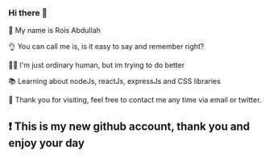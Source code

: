 ### Hi there 👋

:boy: My name is Rois Abdullah

:ok_hand: You can call me is, is it easy to say and remember right?

:curly_haired_man: I'm just ordinary human, but im trying to do better

:books: Learning about nodeJs, reactJs, expressJs and CSS libraries

:email: Thank you for visiting, feel free to contact me any time via email or twitter.

## :exclamation: This is my new github account, thank you and enjoy your day 
